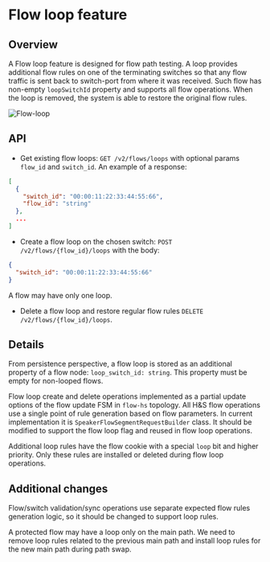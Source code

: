 # Flow loop feature

## Overview

A Flow loop feature is designed for flow path testing. A loop provides additional flow rules on one of the terminating switches
so that any flow traffic is sent back to switch-port from where it was received. 
Such flow has non-empty `loopSwitchId` property and supports all flow operations. When the loop is removed, the system is able to
restore the original flow rules.

![Flow-loop](flow-loop.png "Flow loop")

## API

* Get existing flow loops: `GET /v2/flows/loops` with optional params `flow_id` and `switch_id`. An example of a response:

```json
[
  {
    "switch_id": "00:00:11:22:33:44:55:66",
    "flow_id": "string"
  },
  ...
]
```


* Create a flow loop on the chosen switch: `POST /v2/flows/{flow_id}/loops` with the body:
```json
{
  "switch_id": "00:00:11:22:33:44:55:66"
}
```

A flow may have only one loop.

* Delete a flow loop and restore regular flow rules `DELETE /v2/flows/{flow_id}/loops`. 

## Details

From persistence perspective, a flow loop is stored as an additional property of a flow node: `loop_switch_id: string`.
This property must be empty for non-looped flows.

Flow loop create and delete operations implemented as a partial update options of the flow update FSM in `flow-hs` topology.
All H&S flow operations use a single point of rule generation based on flow parameters. In current implementation it is
`SpeakerFlowSegmentRequestBuilder` class. It should be modified to support the flow loop flag and reused in flow loop operations.

Additional loop rules have the flow cookie with a special `loop` bit and higher priority. Only these rules are installed or deleted during flow loop operations.

## Additional changes

Flow/switch validation/sync operations use separate expected flow rules generation logic, so it should be changed to support loop rules.

A protected flow may have a loop only on the main path. We need to remove loop rules related to the previous main path and install loop rules for the new main path during path swap.
